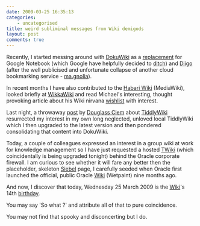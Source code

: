 ```yaml
---
date: 2009-03-25 16:35:13
categories:
    - uncategorised
title: weird subliminal messages from Wiki demigods
layout: post
comments: true
---
```

Recently, I started messing around with
[DokuWiki](http://www.dokuwiki.org/dokuwiki) as a
[replacement](http://www.nbrightside.com/dokuwiki/doku.php?id=tag:bookmark&do=showtag&tag=bookmark)
for Google Notebook (which Google have helpfully decided to
[ditch](http://googlenotebookblog.blogspot.com/2009/01/stopping-development-on-google-notebook.html))
and [Diigo](http://www.diigo.com) (after the well publicised and
unfortunate collapse of another cloud bookmarking service -
[ma.gnolia](http://ma.gnolia.com/)).

In recent months I have also contributed to the [Habari
Wiki](http://wiki.habariproject.org/en/Main_Page) (MediaWiki), looked
briefly at [WikkaWiki](http://wikkawiki.org/HomePage) and read Michael's
interesting, thought provoking article about his Wiki nirvana
[wishlist](http://www.twofishcreative.com/michael/blog/2009/03/10/what-i-want-from-a-wiki)
with interest.

Last night, a throwaway [post](http://identi.ca/notice/2986518) by
[Douglass Clem](http://identi.ca/crashsystems) about
[TiddlyWiki](http://www.tiddlywiki.com/) resurrected my interest in my
own long neglected, unloved local TiddlyWiki which I then upgraded to
the latest version and then pondered consolidating that content into
DokuWiki.

Today, a couple of colleagues expressed an interest in a group wiki at
work for knowledge management so I have just requested a hosted
[TWiki](http://twiki.org/) (which coincidentally is being upgraded
tonight) behind the Oracle corporate firewall. I am curious to see
whether it will fare any better then the placeholder, skeleton
[Siebel](http://wiki.oracle.com/page/Siebel) page, I carefully seeded
when Oracle first launched the official, public Oracle
[Wiki](http://wiki.oracle.com/) (Wetpaint) nine months ago.

And now, I discover that today, Wednesday 25 March 2009 is the
[Wiki](http://en.wikipedia.org/wiki/Ward_Cunningham)'s 14th
[birthday](http://blog.aboutus.org/2009/03/25/wikibirthday-2009-14-years-of-collaboration/).

You may say 'So what ?' and attribute all of that to pure coincidence.

You may not find that spooky and disconcerting but I do.
